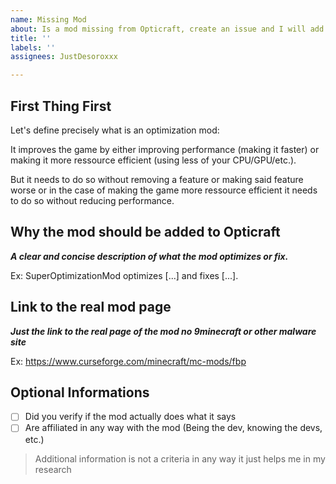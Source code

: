 ```yaml
---
name: Missing Mod
about: Is a mod missing from Opticraft, create an issue and I will add it.
title: ''
labels: ''
assignees: JustDesoroxxx

---
```


## First Thing First

Let's define precisely what is an optimization mod:

It improves the game by either improving performance (making it faster) or making it more ressource efficient (using less of your CPU/GPU/etc.).

But it needs to do so without removing a feature or making said feature worse or in the case of making the game more ressource efficient it needs to do so without reducing performance.

## Why the mod should be added to Opticraft

***A clear and concise description of what the mod optimizes or fix.***

Ex: SuperOptimizationMod optimizes [...] and fixes [...].

## Link to the **real** mod page

***Just the link to the real page of the mod no 9minecraft or other malware site***

Ex: https://www.curseforge.com/minecraft/mc-mods/fbp

## Optional Informations

- [ ] Did you verify if the mod actually does what it says
- [ ] Are affiliated in any way with the mod (Being the dev, knowing the devs, etc.)

> Additional information is not a criteria in any way it just helps me in my research
